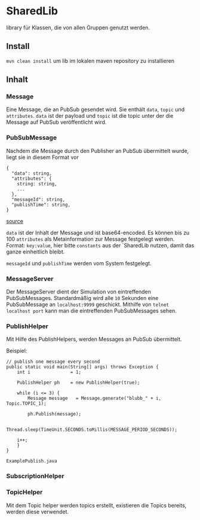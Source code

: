 # SharedLib

library für Klassen, die von allen Gruppen genutzt werden.

## Install

`mvn clean install` um lib im lokalen maven repository zu installieren

## Inhalt

### Message

Eine Message, die an PubSub gesendet wird. Sie enthält `data`, `topic` und `attributes`. `data` ist der payload und `topic` ist die topic unter der die Message auf PubSub veröffentlicht wird.

### PubSubMessage

Nachdem die Message durch den Publisher an PubSub übermittelt wurde, liegt sie in diesem Format vor
````
{
  "data": string,
  "attributes": {
    string: string,
    ...
  },
  "messageId": string,
  "publishTime": string,
}
````
[source](https://cloud.google.com/pubsub/docs/reference/rest/v1/PubsubMessage)

`data` ist der Inhalt der Message und ist base64-encoded. Es können bis zu 100 `attributes` als Metainformation zur Message festgelegt
werden. Format: `key:value`, hier bitte `constants` aus der `SharedLib
nutzen, damit das ganze einheitlich bleibt.

`messageId` und `publishTime` werden vom System festgelegt.

### MessageServer

Der MessageServer dient der Simulation von eintreffenden PubSubMessages. Standardmäßig wird alle `10` Sekunden eine PubSubMessage an `localhost:9999` geschickt.
Mithilfe von `telnet localhost port` kann man die eintreffenden PubSubMessages sehen.

### PublishHelper

Mit Hilfe des PublishHelpers, werden Messages an PubSub übermittelt.

Beispiel:

```
// publish one message every second
public static void main(String[] args) throws Exception {
    int i 				= 1;

    PublishHelper ph 	= new PublishHelper(true);

    while (i <= 3) {
    	Message message   = Message.generate("blubb_" + i, Topic.TOPIC_1);

        ph.Publish(message);

        Thread.sleep(TimeUnit.SECONDS.toMillis(MESSAGE_PERIOD_SECONDS));

	i++;
    }
}
```

`ExamplePublish.java`

### SubscriptionHelper
### TopicHelper

Mit dem Topic helper werden topics erstellt, existieren die Topics bereits, werden diese verwendet.